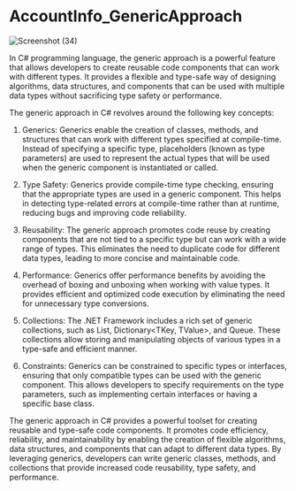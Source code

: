 # AccountInfo_GenericApproach

![Screenshot (34)](https://github.com/alif-dot/AccountInfo_GenericApproach_inC-Sharp/assets/62230465/8f9a3486-e186-4b73-ab05-775e0712340a)

In C# programming language, the generic approach is a powerful feature that allows developers to create reusable code components that can work with different types. It provides a flexible and type-safe way of designing algorithms, data structures, and components that can be used with multiple data types without sacrificing type safety or performance.

The generic approach in C# revolves around the following key concepts:

1. Generics: Generics enable the creation of classes, methods, and structures that can work with different types specified at compile-time. Instead of specifying a specific type, placeholders (known as type parameters) are used to represent the actual types that will be used when the generic component is instantiated or called.

2. Type Safety: Generics provide compile-time type checking, ensuring that the appropriate types are used in a generic component. This helps in detecting type-related errors at compile-time rather than at runtime, reducing bugs and improving code reliability.

3. Reusability: The generic approach promotes code reuse by creating components that are not tied to a specific type but can work with a wide range of types. This eliminates the need to duplicate code for different data types, leading to more concise and maintainable code.

4. Performance: Generics offer performance benefits by avoiding the overhead of boxing and unboxing when working with value types. It provides efficient and optimized code execution by eliminating the need for unnecessary type conversions.

5. Collections: The .NET Framework includes a rich set of generic collections, such as List<T>, Dictionary<TKey, TValue>, and Queue<T>. These collections allow storing and manipulating objects of various types in a type-safe and efficient manner.

6. Constraints: Generics can be constrained to specific types or interfaces, ensuring that only compatible types can be used with the generic component. This allows developers to specify requirements on the type parameters, such as implementing certain interfaces or having a specific base class.

The generic approach in C# provides a powerful toolset for creating reusable and type-safe code components. It promotes code efficiency, reliability, and maintainability by enabling the creation of flexible algorithms, data structures, and components that can adapt to different data types. By leveraging generics, developers can write generic classes, methods, and collections that provide increased code reusability, type safety, and performance.
